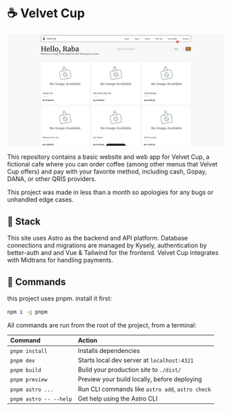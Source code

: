 # ☕ Velvet Cup

![Velvet Cup home page](./public/velvet-cup-screenshot.png)

This repository contains a basic website and web app for Velvet Cup, a fictional
cafe where you can order coffee (among other menus that Velvet Cup
offers) and pay with your favorite method, including cash, Gopay, DANA, or other
QRIS providers.

This project was made in less than a month so apologies for any bugs or unhandled
edge cases.

## 🥪 Stack

This site uses Astro as the backend and API platform. Database connections and
migrations are managed by Kysely, authentication by better-auth and and Vue &
Tailwind for the frontend. Velvet Cup integrates with Midtrans for handling payments.

## 🧞 Commands

this project uses pnpm. install it first:

```sh
npm i -g pnpm
```

All commands are run from the root of the project, from a terminal:

| Command                | Action                                           |
| :--------------------- | :----------------------------------------------- |
| `pnpm install`         | Installs dependencies                            |
| `pnpm dev`             | Starts local dev server at `localhost:4321`      |
| `pnpm build`           | Build your production site to `./dist/`          |
| `pnpm preview`         | Preview your build locally, before deploying     |
| `pnpm astro ...`       | Run CLI commands like `astro add`, `astro check` |
| `pnpm astro -- --help` | Get help using the Astro CLI                     |
